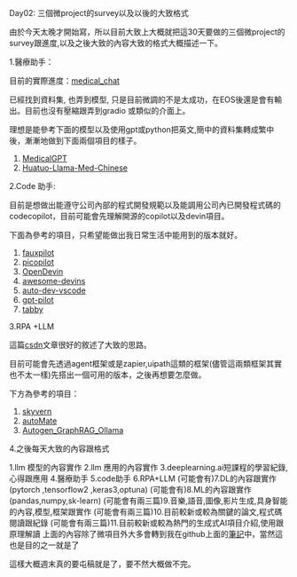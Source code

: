 Day02: 三個微project的survey以及以後的大致格式

由於今天太晚才開始寫，所以目前大致上大概就把這30天要做的三個微project的survey跟進度,以及之後大致的內容大致的格式大概描述一下。

1.醫療助手：

目前的實際進度：[medical_chat](https://github.com/markl-a/My-AI-Engineer-s-Notes/blob/main/2.%E6%B7%B1%E5%85%A5LLM%E6%A8%A1%E5%9E%8B%E5%B7%A5%E7%A8%8B%E8%88%87LLM%E9%81%8B%E7%B6%AD/%E3%80%8C20240619_%E7%89%88%E6%9C%AC_medical_chat%E3%80%8D.ipynb)

已經找到資料集, 也弄到模型, 只是目前微調的不是太成功，在EOS後還是會有輸出。目前也沒有壓縮跟弄到gradio 或類似的介面上。

理想是能參考下面的模型以及使用gpt或python把英文,簡中的資料集轉成繁中後，漸漸地做到下面兩個項目的樣子。

   1. [MedicalGPT](https://github.com/shibing624/MedicalGPT)
   2. [Huatuo-Llama-Med-Chinese](https://github.com/SCIR-HI/Huatuo-Llama-Med-Chinese)

2.Code 助手:

目前是想做出能遵守公司內部的程式開發規範以及能調用公司內已開發程式碼的 codecopilot，目前可能會先理解開源的copilot以及devin項目。

   下面為參考的項目，只希望能做出我日常生活中能用到的版本就好。
   1. [fauxpilot](https://github.com/fauxpilot/fauxpilot)
   2. [picopilot](https://github.com/coder/picopilot)
   3. [OpenDevin](https://github.com/OpenDevin/OpenDevin)
   4. [awesome-devins](https://github.com/e2b-dev/awesome-devins)
   5. [auto-dev-vscode](https://github.com/unit-mesh/auto-dev-vscode)
   6. [gpt-pilot](https://github.com//Pythagora-io/gpt-pilot)
   7. [tabby](https://github.com/TabbyML/tabby)

3.RPA +LLM

這篇[csdn](https://blog.csdn.net/liangwqi/article/details/134399646)文章很好的敘述了大致的思路。

目前可能會先透過agent框架或是zapier,uipath這類的框架(儘管這兩類框架其實也不太一樣)先搭出一個可用的版本，之後再想要怎麼做。

   下方為參考的項目：
   1. [skyvern](https://github.com/Skyvern-AI/skyvern)
   2. [autoMate](https://github.com/yuruotong1/autoMate)
   3. [Autogen_GraphRAG_Ollama](https://github.com/karthik-codex/Autogen_GraphRAG_Ollama)

4.之後每天大致的內容跟格式

   1.llm 模型的內容實作
   2.llm 應用的內容實作
   3.deeplearning.ai短課程的學習紀錄,心得跟應用
   4.醫療助手
   5.code助手
   6.RPA+LLM
   (可能會有)7.DL的內容跟實作(pytorch ,tensorflow2 ,keras3,optuna)
   (可能會有)8.ML的內容跟實作(pandas,numpy,sk-learn)
   (可能會有兩三篇)9.音樂,語音,圖像,影片生成,具身智能的內容,模型,框架跟實作
   (可能會有兩三篇)10.目前較新或較為關鍵的論文,程式碼閱讀跟紀錄
   (可能會有兩三篇)11.目前較新或較為熱門的生成式AI項目介紹,使用跟原理解讀
   上面的內容除了微項目外大多會轉到我在github上面的[筆記](https://github.com/markl-a/My-AI-Engineer-s-Notes)中，當然這也是目的之一就是了
    
這樣大概週末真的要屯稿就是了，要不然大概做不完。